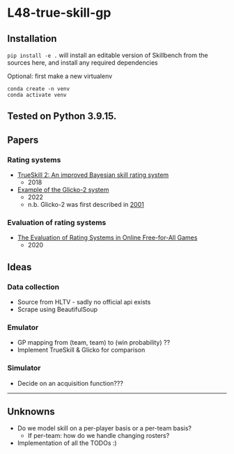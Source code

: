 # L48-true-skill-gp


## Installation

`pip install -e .` will install an editable version of Skillbench from the sources here, and install any required dependencies

Optional: first make a new virtualenv
```
conda create -n venv
conda activate venv
```

Tested on Python 3.9.15.
---

## Papers
### Rating systems
- [TrueSkill 2: An improved Bayesian skill rating system](https://www.microsoft.com/en-us/research/uploads/prod/2018/03/trueskill2.pdf)
  - 2018
- [Example of the Glicko-2 system](http://www.glicko.net/glicko/glicko2.pdf)
  - 2022
  - n.b. Glicko-2 was first described in [2001](http://www.glicko.net/research/dpcmsv.pdf)

### Evaluation of rating systems
- [The Evaluation of Rating Systems
in Online Free-for-All Games](https://arxiv.org/pdf/2008.06787.pdf)
  - 2020

## Ideas

### Data collection
- Source from HLTV - sadly no official api exists
- Scrape using BeautifulSoup

### Emulator
- GP mapping from (team, team) to (win probability) ??
- Implement TrueSkill & Glicko for comparison

### Simulator
- Decide on an acquisition function???

---

## Unknowns
- Do we model skill on a per-player basis or a per-team basis?
  - If per-team: how do we handle changing rosters?
- Implementation of all the TODOs :)
